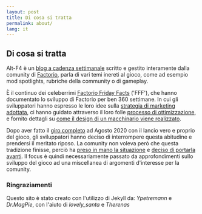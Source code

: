 ```yaml
---
layout: post
title: Di cosa si tratta
permalink: about/
lang: it
---
```


## Di cosa si tratta

Alt-F4 è un [blog a cadenza settimanale](http://alt-f4.blog) scritto e gestito interamente dalla comunity di [Factorio](https://factorio.com), parla di vari temi inereti al gioco, come ad esempio mod spotlights, rubriche della community o di gameplay.

È il continuo dei celeberrimi [Factorio Friday Facts](https://factorio.com/blog/) ('FFF'), che hanno documentato lo sviluppo di Factorio per ben 360 settimane. In cui gli sviluppatori hanno espresso le loro idee sulla [strategia di marketing adottata](https://www.factorio.com/blog/post/fff-247), ci hanno guidato attraverso il loro folle [processo di ottimizzazione](https://www.factorio.com/blog/post/fff-176), e fornito dettagli su [come il design di un macchinario viene realizzato](https://factorio.com/blog/post/fff-351).

Dopo aver fatto il [giro completo](https://factorio.com/blog/post/fff-360) ad Agosto 2020 con il lancio vero e proprio del gioco, gli sviluppatori hanno deciso di interrompere questa abitudine e prendersi il meritato riposo. La comunity non voleva però che questa tradizione finisse, perciò ha [preso in mano la situazione](https://www.reddit.com/r/factorio/comments/i9pxb3/communityfff/) e [deciso di portarla avanti](http://alt-f4.blog/ALTF4-1). Il focus è quindi necessariamente passato da approfondimenti sullo sviluppo del gioco ad una miscellanea di argomenti d'interesse per la comunity.

### Ringraziamenti

Questo sito è stato creato con l'utilizzo di Jekyll da: <em>Ypetremann</em> e <em>Dr.MagPie</em>, con l'aiuto di <em>lovely_santa</em> e <em>Therenas</em>

